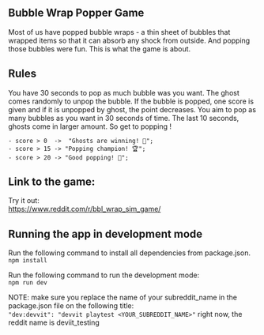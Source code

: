 ## Bubble Wrap Popper Game
Most of us have popped bubble wraps - a thin sheet of bubbles that wrapped items so that it can absorb any shock from outside. And popping those bubbles were fun. This is what the game is about.

## Rules
You have 30 seconds to pop as much bubble was you want. The ghost comes randomly to unpop the bubble. If the bubble is popped, one score is given and if it is unpopped by ghost, the point decreases. You aim to pop as many bubbles as you want in 30 seconds of time. The last 10 seconds, ghosts come in larger amount. So get to popping !
    
    - score > 0  ->  "Ghosts are winning! 👻";
    - score > 15 -> "Popping champion! 🏆";
    - score > 20 -> "Good popping! 💪";

## Link to the game:
Try it out:  
https://www.reddit.com/r/bbl_wrap_sim_game/

## Running the app in development mode

Run the following command to install all dependencies from package.json.  
`npm install`  

Run the following command to run the development mode:  
`npm run dev`  

NOTE: make sure you replace the name of your subreddit_name in the package.json file on the following title:  
`"dev:devvit": "devvit playtest <YOUR_SUBREDDIT_NAME>"`  right now, the reddit name is deviit_testing 

